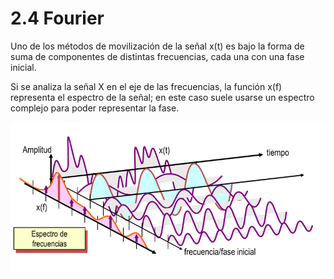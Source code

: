 # 2.4 Fourier

Uno de los métodos de movilización de la señal x\(t\) es bajo la forma de suma de componentes de distintas frecuencias, cada una con una fase inicial.

Si se analiza la señal X en el eje de las frecuencias, la función x\(f\) representa el espectro de la señal; en este caso suele usarse un espectro complejo para poder representar la fase.

![](../.gitbook/assets/image%20%2848%29.png)



